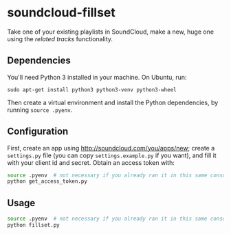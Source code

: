 # soundcloud-fillset

Take one of your existing playlists in SoundCloud, make a new, huge one using the *related tracks* functionality.


## Dependencies

You'll need Python 3 installed in your machine. On Ubuntu, run:

    sudo apt-get install python3 python3-venv python3-wheel

Then create a virtual environment and install the Python dependencies, by running `source .pyenv`.


## Configuration

First, create an app using <http://soundcloud.com/you/apps/new>; create a `settings.py` file (you can copy `settings.example.py` if you want), and fill it with your client id and secret. Obtain an access token with:

```bash
source .pyenv  # not necessary if you already ran it in this same console.
python get_access_token.py
```


## Usage

```bash
source .pyenv  # not necessary if you already ran it in this same console.
python fillset.py
```
